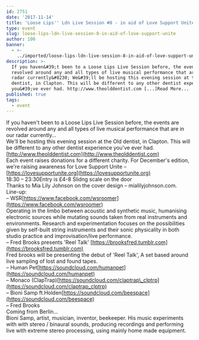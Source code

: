 ```yaml
---
id: 2751
date: '2017-11-14'
title: 'Loose Lips'' Ldn Live Session #8 - in aid of Love Support Unite - Loose Lips'
type: event
slug: loose-lips-ldn-live-session-8-in-aid-of-love-support-unite
author: 100
banner:
  - >-
    ../imported/loose-lips-ldn-live-session-8-in-aid-of-love-support-unite/image2751.jpeg
description: >-
  If you haven&#39;t been to a Loose Lips Live Session before, the events are
  revolved around any and all types of live musical performance that are in our
  radar currently&#8230; We&#39;ll be hosting this evening session at the Old
  dentist, in Clapton. This will be different to any other dentist experience
  you&#39;ve ever had. http://www.theolddentist.com [...]Read More...
published: true
tags:
  - event
---
```

If you haven't been to a Loose Lips Live Session before, the events are revolved around any and all types of live musical performance that are in our radar currently…  
We'll be hosting this evening session at the Old dentist, in Clapton. This will be different to any other dentist experience you've ever had. [http://www.theolddentist.com](http://www.theolddentist.com)  
Each event raises donations for a different charity. For December's edition, we're raising awareness for Love Support Unite – [https://lovesupportunite.org](https://lovesupportunite.org)  
18:30 – 23:30Entry is £4-8 Slidng scale on the door  
Thanks to Mia Lily Johnson on the cover design – mialilyjohnson.com.  
Line-up:  
– WSR[https://www.facebook.com/wsroomer](https://www.facebook.com/wsroomer)  
Operating in the limbo between acoustic and synthetic music, humanising electronic sources while mutating sounds taken from real instruments and environments. Research and experimentation focuses on the possibilities given by self-built string instruments and their sonic physicality in both studio practice and improvisation/live performance.  
– Fred Brooks presents 'Reel Talk' [https://brooksfred.tumblr.com](https://brooksfred.tumblr.com)  
Fred brooks will be presenting the debut of 'Reel Talk', A set based around live sampling of lost and found tapes.  
– Human Pet[https://soundcloud.com/humanpet](https://soundcloud.com/humanpet)  
– Monaco (ClapTrap)[https://soundcloud.com/claptrap\_clptrp](https://soundcloud.com/claptrap_clptrp)  
– Bioni Samp ft.Holden[https://soundcloud.com/beespace](https://soundcloud.com/beespace)  
– Fred Brooks  
Coming from Berlin…  
Bioni Samp, artist, musician, inventor, beekeeper. His music experiments with with stereo / binaural sounds, producing recordings and performing live with extreme stereo processing, using mainly home made equipment.